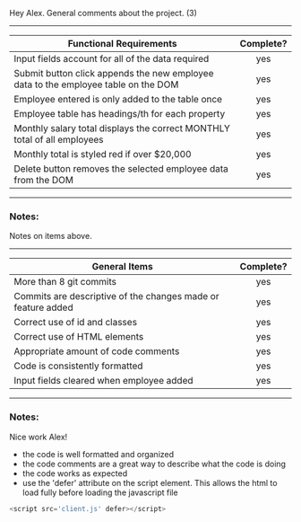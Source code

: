 Hey Alex. General comments about the project. (3)

---

| Functional Requirements                                                            | Complete? |
| ---------------------------------------------------------------------------------- | :-------: |
| Input fields account for all of the data required                                  |    yes    |
| Submit button click appends the new employee data to the employee table on the DOM |    yes    |
| Employee entered is only added to the table once                                   |    yes    |
| Employee table has headings/th for each property                                   |    yes    |
| Monthly salary total displays the correct MONTHLY total of all employees           |    yes    |
| Monthly total is styled red if over $20,000                                        |    yes    |
| Delete button removes the selected employee data from the DOM                      |    yes    |

---

### Notes:

Notes on items above.

---

| General Items                                                | Complete? |
| ------------------------------------------------------------ | :-------: |
| More than 8 git commits                                      |    yes    |
| Commits are descriptive of the changes made or feature added |    yes    |
| Correct use of id and classes                                |    yes    |
| Correct use of HTML elements                                 |    yes    |
| Appropriate amount of code comments                          |    yes    |
| Code is consistently formatted                               |    yes    |
| Input fields cleared when employee added                     |    yes    |

---

### Notes:

Nice work Alex!

- the code is well formatted and organized
- the code comments are a great way to describe what the code is doing
- the code works as expected
- use the 'defer' attribute on the script element. This allows the html to load fully before loading the javascript file

```js
<script src='client.js' defer></script>
```
